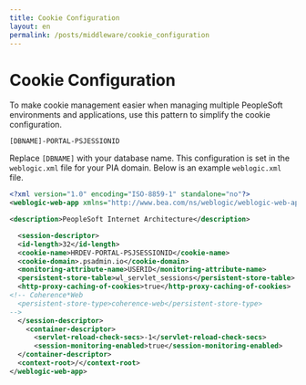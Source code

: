 ```yaml
---
title: Cookie Configuration
layout: en
permalink: /posts/middleware/cookie_configuration
---
```


# Cookie Configuration

To make cookie management easier when managing multiple PeopleSoft environments and applications, use this pattern to simplify the cookie configuration.

`[DBNAME]-PORTAL-PSJESSIONID`

Replace `[DBNAME]` with your database name. This configuration is set in the `weblogic.xml` file for your PIA domain. Below is an example `weblogic.xml` file.

```xml
<?xml version="1.0" encoding="ISO-8859-1" standalone="no"?>
<weblogic-web-app xmlns="http://www.bea.com/ns/weblogic/weblogic-web-app">

<description>PeopleSoft Internet Architecture</description>

  <session-descriptor>
  <id-length>32</id-length>
  <cookie-name>HRDEV-PORTAL-PSJSESSIONID</cookie-name>
  <cookie-domain>.psadmin.io</cookie-domain>
  <monitoring-attribute-name>USERID</monitoring-attribute-name>
  <persistent-store-table>wl_servlet_sessions</persistent-store-table>
  <http-proxy-caching-of-cookies>true</http-proxy-caching-of-cookies>
<!-- Coherence*Web
  <persistent-store-type>coherence-web</persistent-store-type>
-->
  </session-descriptor>
    <container-descriptor>
      <servlet-reload-check-secs>-1</servlet-reload-check-secs>
      <session-monitoring-enabled>true</session-monitoring-enabled>
  </container-descriptor>
  <context-root>/</context-root>
</weblogic-web-app>
```
